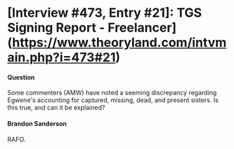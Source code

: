 # [Interview #473, Entry #21]: TGS Signing Report - Freelancer](https://www.theoryland.com/intvmain.php?i=473#21)

#### Question

Some commenters (AMW) have noted a seeming discrepancy regarding Egwene's accounting for captured, missing, dead, and present sisters. Is this true, and can it be explained?

#### Brandon Sanderson

RAFO.

